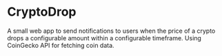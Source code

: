 # CryptoDrop
A small web app to send notifications to users when the price of a crypto drops a configurable amount within a configurable timeframe. Using CoinGecko API for fetching coin data.
